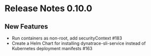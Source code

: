 # Release Notes 0.10.0

## New Features

- Run containers as non-root, add securityContext #183
- Create a Helm Chart for installing dynatrace-sli-service instead of Kubernetes deployment manifests #163
